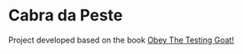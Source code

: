 # Cabra da Peste

Project developed based on the book [Obey The Testing Goat!](https://www.obeythetestinggoat.com/pages/book.html)